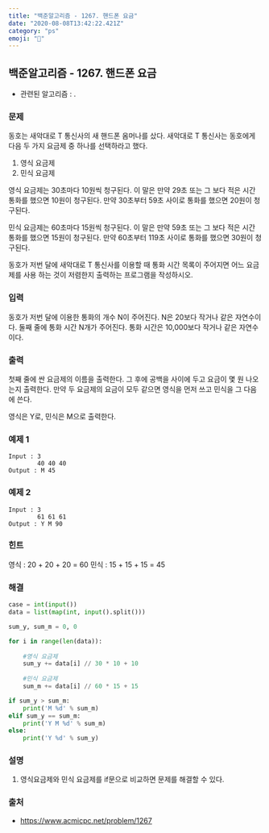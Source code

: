 ```yaml
---
title: "백준알고리즘 - 1267. 핸드폰 요금"
date: "2020-08-08T13:42:22.421Z"
category: "ps"
emoji: "📱"
---
```


## 백준알고리즘 - 1267. 핸드폰 요금

- 관련된 알고리즘 : .

### 문제

동호는 새악대로 T 통신사의 새 핸드폰 옴머나를 샀다. 새악대로 T 통신사는 동호에게 다음 두 가지 요금제 중 하나를 선택하라고 했다.

1. 영식 요금제
2. 민식 요금제

영식 요금제는 30초마다 10원씩 청구된다. 이 말은 만약 29초 또는 그 보다 적은 시간 통화를 했으면 10원이 청구된다. 만약 30초부터 59초 사이로 통화를 했으면 20원이 청구된다.

민식 요금제는 60초마다 15원씩 청구된다. 이 말은 만약 59초 또는 그 보다 적은 시간 통화를 했으면 15원이 청구된다. 만약 60초부터 119초 사이로 통화를 했으면 30원이 청구된다.

동호가 저번 달에 새악대로 T 통신사를 이용할 때 통화 시간 목록이 주어지면 어느 요금제를 사용 하는 것이 저렴한지 출력하는 프로그램을 작성하시오.

### 입력

동호가 저번 달에 이용한 통화의 개수 N이 주어진다. N은 20보다 작거나 같은 자연수이다. 둘째 줄에 통화 시간 N개가 주어진다. 통화 시간은 10,000보다 작거나 같은 자연수이다.

### 출력

첫째 줄에 싼 요금제의 이름을 출력한다. 그 후에 공백을 사이에 두고 요금이 몇 원 나오는지 출력한다. 만약 두 요금제의 요금이 모두 같으면 영식을 먼저 쓰고 민식을 그 다음에 쓴다.

영식은 Y로, 민식은 M으로 출력한다.

### 예제 1

```
Input : 3
        40 40 40
Output : M 45
```

### 예제 2

```
Input : 3
        61 61 61
Output : Y M 90
```

### 힌트

영식 : 20 + 20 + 20 = 60 민식 : 15 + 15 + 15 = 45

### 해결 

```python
case = int(input())
data = list(map(int, input().split()))

sum_y, sum_m = 0, 0

for i in range(len(data)):
    
    #영식 요금제
    sum_y += data[i] // 30 * 10 + 10
    
    #민식 요금제
    sum_m += data[i] // 60 * 15 + 15

if sum_y > sum_m:
    print('M %d' % sum_m)
elif sum_y == sum_m:
    print('Y M %d' % sum_m)
else:
    print('Y %d' % sum_y)
```

### 설명

1. 영식요금제와 민식 요금제를 if문으로 비교하면 문제를 해결할 수 있다.

### 출처

- https://www.acmicpc.net/problem/1267
